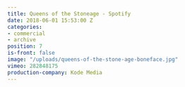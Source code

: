 ```yaml
---
title: Queens of the Stoneage - Spotify
date: 2018-06-01 15:53:00 Z
categories:
- commercial
- archive
position: 7
is-front: false
image: "/uploads/queens-of-the-stone-age-boneface.jpg"
vimeo: 282848175
production-company: Kode Media
---
```


